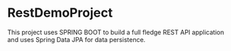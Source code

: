 # RestDemoProject
 This project uses SPRING BOOT to build a full fledge REST API application and uses Spring Data JPA for data persistence. 
